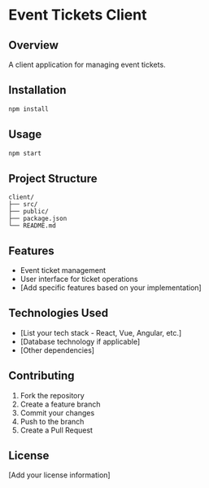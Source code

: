 # Event Tickets Client

## Overview
A client application for managing event tickets.

## Installation
```bash
npm install
```

## Usage
```bash
npm start
```

## Project Structure
```
client/
├── src/
├── public/
├── package.json
└── README.md
```

## Features
- Event ticket management
- User interface for ticket operations
- [Add specific features based on your implementation]

## Technologies Used
- [List your tech stack - React, Vue, Angular, etc.]
- [Database technology if applicable]
- [Other dependencies]

## Contributing
1. Fork the repository
2. Create a feature branch
3. Commit your changes
4. Push to the branch
5. Create a Pull Request

## License
[Add your license information]